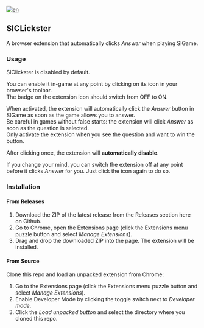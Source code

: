 [![en](https://img.shields.io/badge/lang-ru-blue.svg)](https://github.com/NitricCS/SIClickster/blob/main/README.md)

## SICLickster
A browser extension that automatically clicks _Answer_ when playing SIGame.

### Usage
SIClickster is disabled by default.

You can enable it in-game at any point by clicking on its icon in your browser's toolbar.\
The badge on the extension icon should switch from OFF to ON.

When activated, the extension will automatically click the _Answer_ button in SIGame as soon as the game allows you to answer.\
Be careful in games without false starts: the extension will click _Answer_ as soon as the question is selected.\
Only activate the extension when you see the question and want to win the button.

After clicking once, the extension will __automatically disable__.

If you change your mind, you can switch the extension off at any point before it clicks _Answer_ for you. Just click the icon again to do so.

### Installation
#### From Releases
1. Download the ZIP of the latest release from the Releases section here on Github.
2. Go to Chrome, open the Extensions page (click the Extensions menu puzzle button and select _Manage Extensions_).
3. Drag and drop the downloaded ZIP into the page. The extension will be installed.

#### From Source
Clone this repo and load an unpacked extension from Chrome:
1. Go to the Extensions page (click the Extensions menu puzzle button and select _Manage Extensions_).
2. Enable Developer Mode by clicking the toggle switch next to _Developer mode_.
3. Click the _Load unpacked button_ and select the directory where you cloned this repo.
